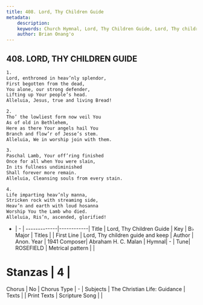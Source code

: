 ```yaml
---
title: 408. Lord, Thy Children Guide
metadata:
    description: 
    keywords: Church Hymnal, Lord, Thy Children Guide, Lord, Thy children guide and keep, 
    author: Brian Onang'o
---
```



## 408. LORD, THY CHILDREN GUIDE

```txt
1.
Lord, enthroned in heav’nly splendor,
First begotten from the dead,
You alone, our strong defender,
Lifting up Your people’s head.
Alleluia, Jesus, true and living Bread!

2.
Tho’ the lowliest form now veil You
As of old in Bethlehem,
Here as there Your angels hail You
Branch and flow’r of Jesse’s stem.
Alleluia, We in worship join with them.

3.
Paschal Lamb, Your off’ring finished
Once for all when You were slain,
In its fullness undiminished
Shall forever more remain.
Alleluia, Cleansing souls from every stain.

4.
Life imparting heav’nly manna,
Stricken rock with streaming side,
Heav’n and earth with loud hosanna
Worship You the Lamb who died.
Alleluia, Ris’n, ascended, glorified!
```

- |   -  |
-------------|------------|
Title | Lord, Thy Children Guide |
Key | B♭ Major |
Titles |  |
First Line | Lord, Thy children guide and keep |
Author | Anon.
Year | 1941
Composer| Abraham H. C. Malan |
Hymnal|  - |
Tune| ROSEFIELD |
Metrical pattern | |
# Stanzas | 4 |
Chorus | No |
Chorus Type | - |
Subjects | The Christian Life: Guidance |
Texts |  |
Print Texts | 
Scripture Song |  |
  
